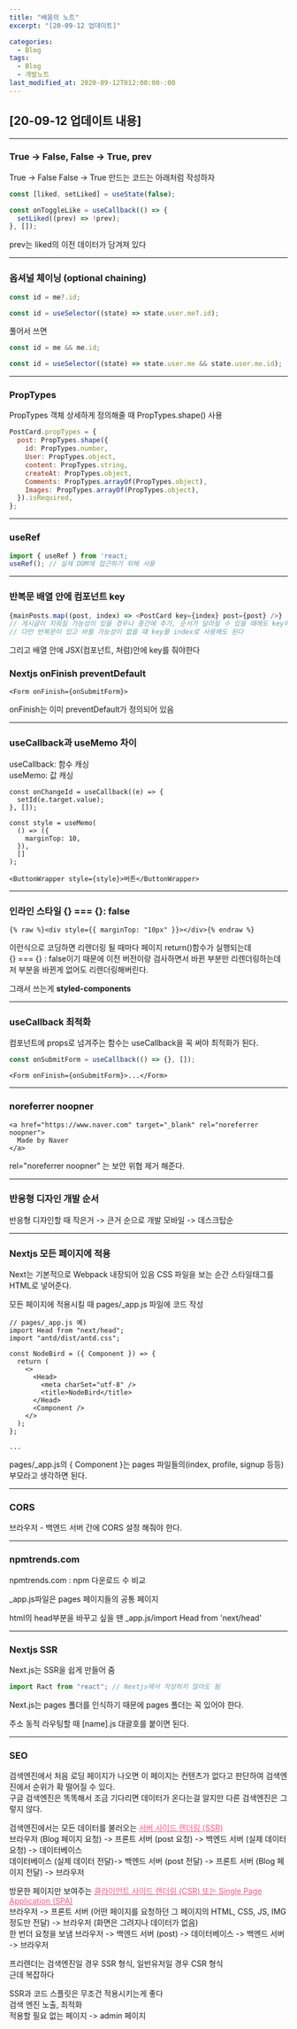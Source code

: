```yaml
---
title: "배움의 노트"
excerpt: "[20-09-12 업데이트]"

categories:
  - Blog
tags:
  - Blog
  - 개발노트
last_modified_at: 2020-09-12T012:00:00-:00
---
```


## [20-09-12 업데이트 내용]

---

### True -> False, False -> True, prev

True -> False
False -> True 만드는 코드는 아래처럼 작성하자

```javascript
const [liked, setLiked] = useState(false);

const onToggleLike = useCallback(() => {
  setLiked((prev) => !prev);
}, []);
```

prev는 liked의 이전 데이터가 담겨져 있다

---

### 옵셔널 체이닝 (optional chaining)

```javascript
const id = me?.id;

const id = useSelector((state) => state.user.me?.id);
```

풀어서 쓰면

```javascript
const id = me && me.id;

const id = useSelector((state) => state.user.me && state.user.me.id);
```

---

### PropTypes

PropTypes 객체 상세하게 정의해줄 때 PropTypes.shape() 사용

```javascript
PostCard.propTypes = {
  post: PropTypes.shape({
    id: PropTypes.number,
    User: PropTypes.object,
    content: PropTypes.string,
    createAt: PropTypes.object,
    Comments: PropTypes.arrayOf(PropTypes.object),
    Images: PropTypes.arrayOf(PropTypes.object),
  }).isRequired,
};
```

---

### useRef

```javascript
import { useRef } from 'react;
useRef(); // 실제 DOM에 접근하기 위해 사용
```

---

### 반복문 배열 안에 컴포넌트 key

```javascript
{mainPosts.map((post, index) => <PostCard key={index} post={post} />}
// 게시글이 지워질 가능성이 있을 경우나 중간에 추가, 순서가 달라질 수 있을 때에도 key에 index를 쓰면 안 된다
// 다만 반복문이 있고 바뀔 가능성이 없을 때 key를 index로 사용해도 된다
```

그리고 배열 안에 JSX(컴포넌트, <PostCard>처럼)안에 key를 줘야한다

### Nextjs onFinish preventDefault

```react
<Form onFinish={onSubmitForm}>
```

onFinish는 이미 preventDefault가 정의되어 있음

---

### useCallback과 useMemo 차이

useCallback: 함수 캐싱<br />
useMemo: 값 캐싱

```react
const onChangeId = useCallback((e) => {
  setId(e.target.value);
}, []);

const style = useMemo(
  () => ({
    marginTop: 10,
  }),
  []
);

<ButtonWrapper style={style}>버튼</ButtonWrapper>
```

---

### 인라인 스타일 {} === {}: false

```react
{% raw %}<div style={{ marginTop: "10px" }}></div>{% endraw %}
```

이런식으로 코딩하면 리렌더링 될 때마다 페이지 return()함수가 실행되는데<br />
{} === {} : false이기 때문에 이전 버전이랑 검사하면서 바뀐 부분만 리렌더링하는데 저 부분을 바뀐게 없어도 리렌더링해버린다.

그래서 쓰는게 **styled-components**

---

### useCallback 최적화

컴포넌트에 props로 넘겨주는 함수는 useCallback을 꼭 써야 최적화가 된다.

```javascript
const onSubmitForm = useCallback(() => {}, []);
```

```react
<Form onFinish={onSubmitForm}>...</Form>
```

---

### noreferrer noopner

```react
<a href="https://www.naver.com" target="_blank" rel="noreferrer noopner">
  Made by Naver
</a>
```

rel="noreferrer noopner" 는 보안 위협 제거 해준다.

---

### 반응형 디자인 개발 순서

반응형 디자인할 때 작은거 -> 큰거 순으로 개발
모바일 -> 데스크탑순

---

### Nextjs 모든 페이지에 적용

Next는 기본적으로 Webpack 내장되어 있음
CSS 파일을 보는 순간 스타일태그를 HTML로 넣어준다.

모든 페이지에 적용시킬 때 pages/\_app.js 파일에 코드 작성

```react
// pages/_app.js 예)
import Head from "next/head";
import "antd/dist/antd.css";

const NodeBird = ({ Component }) => {
  return (
    <>
      <Head>
        <meta charSet="utf-8" />
        <title>NodeBird</title>
      </Head>
      <Component />
    </>
  );
};

...
```

pages/\_app.js의 { Component }는 pages 파일들의(index, profile, signup 등등) 부모라고 생각하면 된다.

---

### CORS

브라우저 - 백엔드 서버 간에 CORS 설정 해줘야 한다.

---

### npmtrends.com

npmtrends.com : npm 다운로드 수 비교

\_app.js파일은 pages 페이지들의 공통 페이지

html의 head부분을 바꾸고 싶을 땐 \_app.js/import Head from 'next/head'

---

### Nextjs SSR

Next.js는 SSR을 쉽게 만들어 줌<br />

```javascript
import Ract from "react"; // Nextjs에서 작성하지 않아도 됨
```

Next.js는 pages 폴더를 인식하기 때문에 pages 폴더는 꼭 있어야 한다.<br />

주소 동적 라우팅할 때 [name].js 대괄호를 붙이면 된다.

---

### SEO

검색엔진에서 처음 로딩 페이지가 나오면 이 페이지는 컨텐츠가 없다고 판단하여 검색엔진에서 순위가 확 떨어질 수 있다.<br />
구글 검색엔진은 똑똑해서 조금 기다리면 데이터가 온다는걸 알지만 다른 검색엔진은 그렇지 않다.<br />

검색엔진에서는 모든 데이터를 불러오는 <span style="color:#fe5783"><u>서버 사이드 렌더링 (SSR)</u></span><br />
<span style="font-size: 14px">
브라우저 (Blog 페이지 요청) -> 프론트 서버 (post 요청) -> 백엔드 서버 (실제 데이터 요청) -> 데이터베이스<br />
데이터베이스 (실제 데이터 전달)-> 백엔드 서버 (post 전달) -> 프론트 서버 (Blog 페이지 전달) -> 브라우저
</span>

방문한 페이지만 보여주는 <span style="color:#fe5783"><u>클라이언트 사이드 렌더링 (CSR) 또는 Single Page Application (SPA)</u></span><br />
<span style="font-size: 14px">
브라우저 -> 프론트 서버 (어떤 페이지를 요청하던 그 페이지의 HTML, CSS, JS, IMG정도만 전달) -> 브라우저 (화면은 그려지나 데이터가 없음)<br />
한 번더 요청을 보냄 브라우저 -> 백엔드 서버 (post) -> 데이터베이스 -> 백엔드 서버 -> 브라우저
</span>

프리렌더는 검색엔진일 경우 SSR 형식, 일반유저일 경우 CSR 형식 <br />
근데 복잡하다

SSR과 코드 스플릿은 무조건 적용시키는게 좋다<br />
검색 엔진 노출, 최적화<br />
적용할 필요 없는 페이지 -> admin 페이지<br />

